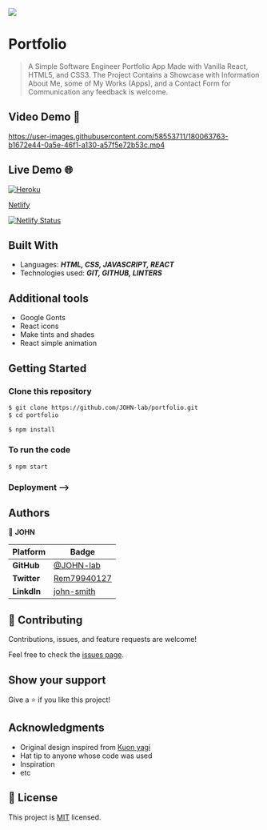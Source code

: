 ![](https://img.shields.io/static/v1?label=BY&message=JOHNoz&color=red)
<!-- Feel Free to Add, Update, Delete Any Section you find needs so -->

# Portfolio

> A Simple Software Engineer Portfolio App Made with Vanilla React, HTML5, and CSS3. The Project Contains a Showcase with Information About Me, some of My Works (Apps), and a Contact Form for Communication any feedback is welcome.


## Video Demo 🎥




https://user-images.githubusercontent.com/58553711/180063763-b1672e44-0a5e-46f1-a130-a57f5e72b53c.mp4




## Live Demo 🌐

[![Heroku](https://img.shields.io/badge/Heroku-deploy-yellow)](https://immense-wave-24332.herokuapp.com/)

[Netlify](https://johnme.netlify.app/)

[![Netlify Status](https://api.netlify.com/api/v1/badges/ab0d25b2-9579-4b6a-9343-de9326fce109/deploy-status)](https://app.netlify.com/sites/johnme/deploys)

## Built With

- Languages: _**HTML, CSS, JAVASCRIPT, REACT**_
- Technologies used: _**GIT, GITHUB, LINTERS**_

## Additional tools
 - Google Gonts
 - React icons
 - Make tints and shades
 - React simple animation

## Getting Started

### Clone this repository

```bash
$ git clone https://github.com/JOHN-lab/portfolio.git
$ cd portfolio

$ npm install

```
### To run the code
```bash
$ npm start
```


### Deployment -->

## Authors

<!-- Only Change Username for Different Accounts -->

👤 **JOHN**

 Platform | Badge |
 --- | --- |
 **GitHub**  | [@JOHN-lab](https://github.com/JOHN-lab)
 **Twitter** | [Rem79940127](https://twitter.com/Rem79940127)
 **LinkdIn** | [john-smith](https://www.linkedin.com/in/john-smith-ab74ab21a/)


## 🤝 Contributing

Contributions, issues, and feature requests are welcome!

Feel free to check the [issues page](../../issues).

## Show your support

Give a ⭐️ if you like this project!

## Acknowledgments

- Original design inspired from [Kuon yagi](https://dribbble.com/kuon_yagi)
- Hat tip to anyone whose code was used
- Inspiration
- etc

## 📝 License

This project is [MIT](/MIT.md) licensed.
